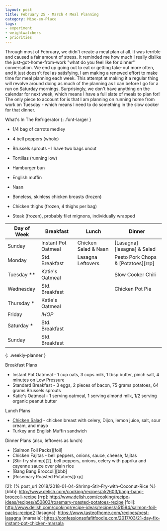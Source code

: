 ```yaml
---
layout: post
title: February 25 - March 4 Meal Planning
category: Mise-en-Place
tags:
- experiment
- weightwatchers
- priorities
---
```


Through most of February, we didn't create a meal plan at all. It was terrible and caused a fair amount of stress. It reminded me how much I really dislike the just-got-home-from-work "what do you feel like for dinner" conversation. We end up going out to eat or getting take-out more often, and it just doesn't feel as satisfying. I am making a renewed effort to make time for meal planning each week. This attempt at making it a regular thing will revolve around doing as much of the planning as I can before I go for a run on Saturday mornings. Surprisingly, we don't have anything on the calendar for next week, which means I have a full slate of meals to plan for! The only piece to account for is that I am planning on running home from work on Tuesday - which means I need to do something in the slow cooker for that dinner.

What's In The Refrigerator
{: .font-larger }

- 1/4 bag of carrots medley
- 4 bell peppers (whole)
- Brussels sprouts - I have two bags uncut

- Tortillas (running low)
- Hamburger bun
- English muffin
- Naan

- Boneless, skinless chicken breasts (frozen)
- Chicken thighs (frozen, 4 thighs per bag)
- Steak (frozen), probably filet mignons, individually wrapped

|Day of Week| Breakfast       | Lunch                         | Dinner                      |
|-----------|-----------------|-------------------------------|-----------------------------|
|Sunday     | Instant Pot Oatmeal | Chicken Salad & Naan      | [Lasagna][lasagna] & Salad  |
|Monday     | Std. Breakfast  | Lasagna Leftovers             | Pesto Pork Chops & [Potatoes][rrp] |
|Tuesday  **| Katie's Oatmeal |                               | Slow Cooker Chili           |
|Wednesday  | Std. Breakfast  |                               | Chicken Pot Pie             |
|Thursday  *| Katie's Oatmeal |                               |                             |
|Friday     | _IHOP_          |                               |                             |
|Saturday  *| Std. Breakfast  |                               |                             |
|Sunday     | Std. Breakfast  |                               |                             |
{: .weekly-planner }

Breakfast Plans

- Instant Pot Oatmeal - 1 cup oats, 3 cups milk, 1 tbsp butter, pinch salt, 4 minutes on Low Pressure
- Standard Breakfast - 3 eggs, 2 pieces of bacon, 75 grams potatoes, 64 grams Brussels sprouts
- Katie's Oatmeal - 1 serving oatmeal, 1 serving almond milk, 1/2 serving organic peanut butter

Lunch Plans

- [Chicken Salad][1] - chicken breast with celery, Dijon, lemon juice, salt, sour cream, and mayo
- Turkey and English Muffin sandwich

Dinner Plans (also, leftovers as lunch)

- [Salmon Foil Packs][foil]
- Chicken Fajitas - bell peppers, onions, sauce, cheese, fajitas
- [Stir-fry shrimp][2], bell peppers, onions, celery with paprika and cayenne sauce over plain rice
- [Bang Bang Broccoli][bbb]
- [Rosemary Roasted Potatoes][rrp]

[1]: <http://www.geniuskitchen.com/recipe/weight-watchers-chicken-salad-162386>
[2]: {% post_url 2018/2018-01-04-Shrimp-Stir-Fry-with-Coconut-Rice %}
[bbb]: <http://www.delish.com/cooking/recipes/a52603/bang-bang-broccoli-recipe>
[rrp]: <http://www.delish.com/cooking/recipe-ideas/recipes/a50803/rosemary-roasted-potatoes-recipe>
[foil]: <http://www.delish.com/cooking/recipe-ideas/recipes/a51594/salmon-foil-packs-recipe2>
[lasagna]: <https://www.tasteofhome.com/recipes/best-lasagna>
[marsala]: <https://confessionsofafitfoodie.com/2017/03/21-day-fix-instant-pot-chicken-marsala>